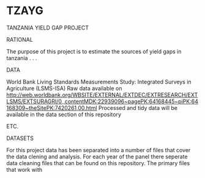 TZAYG
=====

TANZANIA YIELD GAP PROJECT

RATIONAL

The purpose of this project is to estimate the sources of yield gaps in tanzania . . . 

DATA

World Bank Living Standards Measurements Study: Integrated Surveys in Agriculture (LSMS-ISA)
Raw data available on http://web.worldbank.org/WBSITE/EXTERNAL/EXTDEC/EXTRESEARCH/EXTLSMS/EXTSURAGRI/0,,contentMDK:22939096~pagePK:64168445~piPK:64168309~theSitePK:7420261,00.html
Processed and tidy data will be available in the data section of this repository

ETC.

DATASETS

For this project data has been separated into a number of files that cover the data clening and analysis. For each year of the panel there seperate data cleaning files that can be found on this repository. The primary files that work with 
